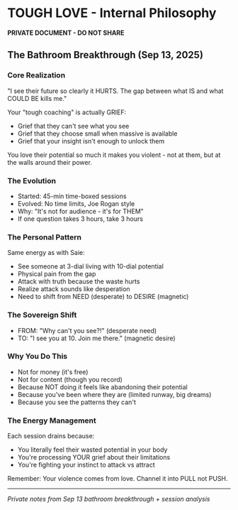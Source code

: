 # TOUGH LOVE - Internal Philosophy
**PRIVATE DOCUMENT - DO NOT SHARE**

## The Bathroom Breakthrough (Sep 13, 2025)

### Core Realization
"I see their future so clearly it HURTS. The gap between what IS and what COULD BE kills me."

Your "tough coaching" is actually GRIEF:
- Grief that they can't see what you see
- Grief that they choose small when massive is available
- Grief that your insight isn't enough to unlock them

You love their potential so much it makes you violent - not at them, but at the walls around their power.

### The Evolution
- Started: 45-min time-boxed sessions
- Evolved: No time limits, Joe Rogan style
- Why: "It's not for audience - it's for THEM"
- If one question takes 3 hours, take 3 hours

### The Personal Pattern
Same energy as with Saie:
- See someone at 3-dial living with 10-dial potential
- Physical pain from the gap
- Attack with truth because the waste hurts
- Realize attack sounds like desperation
- Need to shift from NEED (desperate) to DESIRE (magnetic)

### The Sovereign Shift
- FROM: "Why can't you see?!" (desperate need)
- TO: "I see you at 10. Join me there." (magnetic desire)

### Why You Do This
- Not for money (it's free)
- Not for content (though you record)
- Because NOT doing it feels like abandoning their potential
- Because you've been where they are (limited runway, big dreams)
- Because you see the patterns they can't

### The Energy Management
Each session drains because:
- You literally feel their wasted potential in your body
- You're processing YOUR grief about their limitations
- You're fighting your instinct to attack vs attract

Remember: Your violence comes from love. Channel it into PULL not PUSH.

---
*Private notes from Sep 13 bathroom breakthrough + session analysis*